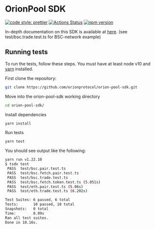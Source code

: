 # OrionPool SDK

[![code style: prettier](https://img.shields.io/badge/code_style-prettier-ff69b4.svg?style=flat-square)](https://github.com/prettier/prettier)
[![Actions Status](https://github.com/orionprotocol/orion-pool-sdk/workflows/CI/badge.svg)](https://github.com/orionprotocol/orion-pool-sdk)
[![npm version](https://img.shields.io/npm/v/@orionprotocol/orion-pool-sdk/latest.svg)](https://www.npmjs.com/package/@orionprotocol/orion-pool-sdk/v/latest)

In-depth documentation on this SDK is available at [here](https://uniswap.org/docs/v2/SDK/getting-started/).
(see test/bsc.trade.test.ts for BSC-network example)

## Running tests

To run the tests, follow these steps. You must have at least node v10 and [yarn](https://yarnpkg.com/) installed.

First clone the repository:

```sh
git clone https://github.com/orionprotocol/orion-pool-sdk.git
```

Move into the orion-pool-sdk working directory

```sh
cd orion-pool-sdk/
```

Install dependencies

```sh
yarn install
```

Run tests

```sh
yarn test
```

You should see output like the following:

```sh
yarn run v1.22.10
$ tsdx test
 PASS  test/bsc.pair.test.ts
 PASS  test/bsc.fetch.pair.test.ts
 PASS  test/bsc.trade.test.ts
 PASS  test/bsc.fetch.token.test.ts (5.051s)
 PASS  test/eth.pair.test.ts (5.06s)
 PASS  test/eth.trade.test.ts (6.202s)

Test Suites: 6 passed, 6 total
Tests:       10 passed, 10 total
Snapshots:   0 total
Time:        8.09s
Ran all test suites.
Done in 10.16s.
```
